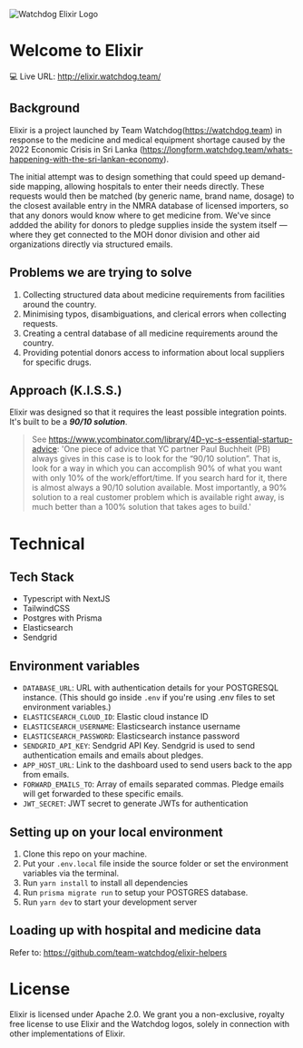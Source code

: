 ![Watchdog Elixir Logo](/public/logo.png)

# Welcome to Elixir
💻 Live URL: http://elixir.watchdog.team/
## Background
Elixir is a project launched by Team Watchdog(https://watchdog.team) in response to the medicine and medical equipment shortage caused by the 2022 Economic Crisis in Sri Lanka (https://longform.watchdog.team/whats-happening-with-the-sri-lankan-economy). 

The initial attempt was to design something that could speed up demand-side mapping, allowing hospitals to enter their needs directly. These requests would then be matched (by generic name, brand name, dosage) to the closest available entry in the NMRA database of licensed importers, so that any donors would know where to get medicine from. We've since addded the ability for donors to pledge supplies inside the system itself — where they get connected to the MOH donor division and other aid organizations directly via structured emails.

## Problems we are trying to solve
1. Collecting structured data about medicine requirements from facilities around the country.
2. Minimising typos, disambiguations, and clerical errors when collecting requests.
3. Creating a central database of all medicine requirements around the country.
4. Providing potential donors access to information about local suppliers for specific drugs.

## Approach (K.I.S.S.)
Elixir was designed so that it requires the least possible integration points. It's built to be a ***90/10 solution***. 

> See https://www.ycombinator.com/library/4D-yc-s-essential-startup-advice: 'One piece of advice that YC partner Paul Buchheit (PB) always gives in this case is to look for the “90/10 solution”. That is, look for a way in which you can accomplish 90% of what you want with only 10% of the work/effort/time. If you search hard for it, there is almost always a 90/10 solution available. Most importantly, a 90% solution to a real customer problem which is available right away, is much better than a 100% solution that takes ages to build.'


# Technical
## Tech Stack
- Typescript with NextJS
- TailwindCSS
- Postgres with Prisma
- Elasticsearch
- Sendgrid

## Environment variables
- `DATABASE_URL`: URL with authentication details for your POSTGRESQL instance. (This should go inside `.env` if you're using .env files to set environment variables.)
- `ELASTICSEARCH_CLOUD_ID`: Elastic cloud instance ID
- `ELASTICSEARCH_USERNAME`: Elasticsearch instance username
- `ELASTICSEARCH_PASSWORD`: Elasticsearch instance password
- `SENDGRID_API_KEY`: Sendgrid API Key. Sendgrid is used to send authentication emails and emails about pledges.
- `APP_HOST_URL`: Link to the dashboard used to send users back to the app from emails.
- `FORWARD_EMAILS_TO`: Array of emails separated commas. Pledge emails will get forwarded to these specific emails. 
- `JWT_SECRET`: JWT secret to generate JWTs for authentication

## Setting up on your local environment
1. Clone this repo on your machine.
2. Put your `.env.local` file inside the source folder or set the environment variables via the terminal.
3. Run `yarn install` to install all dependencies
4. Run `prisma migrate run` to setup your POSTGRES database.
5. Run `yarn dev` to start your development server
## Loading up with hospital and medicine data
Refer to: https://github.com/team-watchdog/elixir-helpers



# License
Elixir is licensed under Apache 2.0. We grant you a non-exclusive, royalty free license to use Elixir and the Watchdog logos, solely in connection with other implementations of Elixir. 
